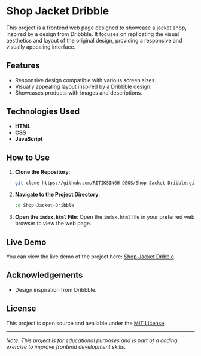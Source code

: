 # Shop Jacket Dribble

This project is a frontend web page designed to showcase a jacket shop, inspired by a design from Dribbble. It focuses on replicating the visual aesthetics and layout of the original design, providing a responsive and visually appealing interface.

## Features

- Responsive design compatible with various screen sizes.
- Visually appealing layout inspired by a Dribbble design.
- Showcases products with images and descriptions.

## Technologies Used

- **HTML**
- **CSS**
- **JavaScript**

## How to Use

1. **Clone the Repository**:
   ```bash
   git clone https://github.com/RITIKSINGH-DEOS/Shop-Jacket-Dribble.git
   ```

2. **Navigate to the Project Directory**:
   ```bash
   cd Shop-Jacket-Dribble
   ```

3. **Open the `index.html` File**:
   Open the `index.html` file in your preferred web browser to view the web page.

## Live Demo

You can view the live demo of the project here: [Shop Jacket Dribble](https://ritiksingh-deos.github.io/Shop-Jacket-Dribble/)

## Acknowledgements

- Design inspiration from Dribbble.

## License

This project is open source and available under the [MIT License](LICENSE).

---

*Note: This project is for educational purposes and is part of a coding exercise to improve frontend development skills.*
